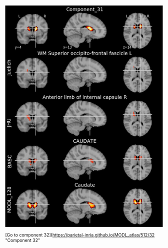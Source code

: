 


![31](preliminary/31.jpg "Component 31")

[Go to component 32](https://parietal-inria.github.io/MODL_atlas/512/32 "Component 32"